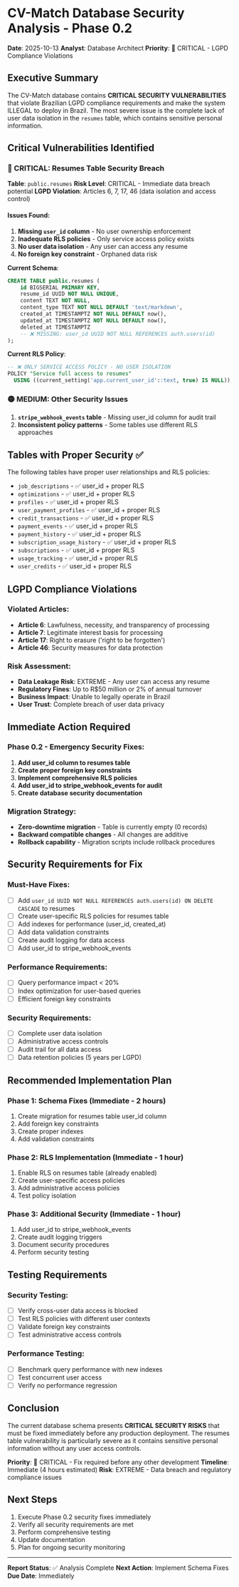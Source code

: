 # CV-Match Database Security Analysis - Phase 0.2

**Date**: 2025-10-13
**Analyst**: Database Architect
**Priority**: 🔴 CRITICAL - LGPD Compliance Violations

## Executive Summary

The CV-Match database contains **CRITICAL SECURITY VULNERABILITIES** that violate Brazilian LGPD compliance requirements and make the system ILLEGAL to deploy in Brazil. The most severe issue is the complete lack of user data isolation in the `resumes` table, which contains sensitive personal information.

## Critical Vulnerabilities Identified

### 🔴 CRITICAL: Resumes Table Security Breach

**Table**: `public.resumes`
**Risk Level**: CRITICAL - Immediate data breach potential
**LGPD Violation**: Articles 6, 7, 17, 46 (data isolation and access control)

#### Issues Found:

1. **Missing `user_id` column** - No user ownership enforcement
2. **Inadequate RLS policies** - Only service access policy exists
3. **No user data isolation** - Any user can access any resume
4. **No foreign key constraint** - Orphaned data risk

**Current Schema**:

```sql
CREATE TABLE public.resumes (
    id BIGSERIAL PRIMARY KEY,
    resume_id UUID NOT NULL UNIQUE,
    content TEXT NOT NULL,
    content_type TEXT NOT NULL DEFAULT 'text/markdown',
    created_at TIMESTAMPTZ NOT NULL DEFAULT now(),
    updated_at TIMESTAMPTZ NOT NULL DEFAULT now(),
    deleted_at TIMESTAMPTZ
    -- ❌ MISSING: user_id UUID NOT NULL REFERENCES auth.users(id)
);
```

**Current RLS Policy**:

```sql
-- ❌ ONLY SERVICE ACCESS POLICY - NO USER ISOLATION
POLICY "Service full access to resumes"
  USING ((current_setting('app.current_user_id'::text, true) IS NULL));
```

### 🟡 MEDIUM: Other Security Issues

1. **`stripe_webhook_events` table** - Missing user_id column for audit trail
2. **Inconsistent policy patterns** - Some tables use different RLS approaches

## Tables with Proper Security ✅

The following tables have proper user relationships and RLS policies:

- `job_descriptions` - ✅ user_id + proper RLS
- `optimizations` - ✅ user_id + proper RLS
- `profiles` - ✅ user_id + proper RLS
- `user_payment_profiles` - ✅ user_id + proper RLS
- `credit_transactions` - ✅ user_id + proper RLS
- `payment_events` - ✅ user_id + proper RLS
- `payment_history` - ✅ user_id + proper RLS
- `subscription_usage_history` - ✅ user_id + proper RLS
- `subscriptions` - ✅ user_id + proper RLS
- `usage_tracking` - ✅ user_id + proper RLS
- `user_credits` - ✅ user_id + proper RLS

## LGPD Compliance Violations

### Violated Articles:

- **Article 6**: Lawfulness, necessity, and transparency of processing
- **Article 7**: Legitimate interest basis for processing
- **Article 17**: Right to erasure ('right to be forgotten')
- **Article 46**: Security measures for data protection

### Risk Assessment:

- **Data Leakage Risk**: EXTREME - Any user can access any resume
- **Regulatory Fines**: Up to R$50 million or 2% of annual turnover
- **Business Impact**: Unable to legally operate in Brazil
- **User Trust**: Complete breach of user data privacy

## Immediate Action Required

### Phase 0.2 - Emergency Security Fixes:

1. **Add user_id column to resumes table**
2. **Create proper foreign key constraints**
3. **Implement comprehensive RLS policies**
4. **Add user_id to stripe_webhook_events for audit**
5. **Create database security documentation**

### Migration Strategy:

- **Zero-downtime migration** - Table is currently empty (0 records)
- **Backward compatible changes** - All changes are additive
- **Rollback capability** - Migration scripts include rollback procedures

## Security Requirements for Fix

### Must-Have Fixes:

- [ ] Add `user_id UUID NOT NULL REFERENCES auth.users(id) ON DELETE CASCADE` to resumes
- [ ] Create user-specific RLS policies for resumes table
- [ ] Add indexes for performance (user_id, created_at)
- [ ] Add data validation constraints
- [ ] Create audit logging for data access
- [ ] Add user_id to stripe_webhook_events

### Performance Requirements:

- [ ] Query performance impact < 20%
- [ ] Index optimization for user-based queries
- [ ] Efficient foreign key constraints

### Security Requirements:

- [ ] Complete user data isolation
- [ ] Administrative access controls
- [ ] Audit trail for all data access
- [ ] Data retention policies (5 years per LGPD)

## Recommended Implementation Plan

### Phase 1: Schema Fixes (Immediate - 2 hours)

1. Create migration for resumes table user_id column
2. Add foreign key constraints
3. Create proper indexes
4. Add validation constraints

### Phase 2: RLS Implementation (Immediate - 1 hour)

1. Enable RLS on resumes table (already enabled)
2. Create user-specific access policies
3. Add administrative access policies
4. Test policy isolation

### Phase 3: Additional Security (Immediate - 1 hour)

1. Add user_id to stripe_webhook_events
2. Create audit logging triggers
3. Document security procedures
4. Perform security testing

## Testing Requirements

### Security Testing:

- [ ] Verify cross-user data access is blocked
- [ ] Test RLS policies with different user contexts
- [ ] Validate foreign key constraints
- [ ] Test administrative access controls

### Performance Testing:

- [ ] Benchmark query performance with new indexes
- [ ] Test concurrent user access
- [ ] Verify no performance regression

## Conclusion

The current database schema presents **CRITICAL SECURITY RISKS** that must be fixed immediately before any production deployment. The resumes table vulnerability is particularly severe as it contains sensitive personal information without any user access controls.

**Priority**: 🔴 CRITICAL - Fix required before any other development
**Timeline**: Immediate (4 hours estimated)
**Risk**: EXTREME - Data breach and regulatory compliance issues

## Next Steps

1. Execute Phase 0.2 security fixes immediately
2. Verify all security requirements are met
3. Perform comprehensive testing
4. Update documentation
5. Plan for ongoing security monitoring

---

**Report Status**: ✅ Analysis Complete
**Next Action**: Implement Schema Fixes
**Due Date**: Immediately
